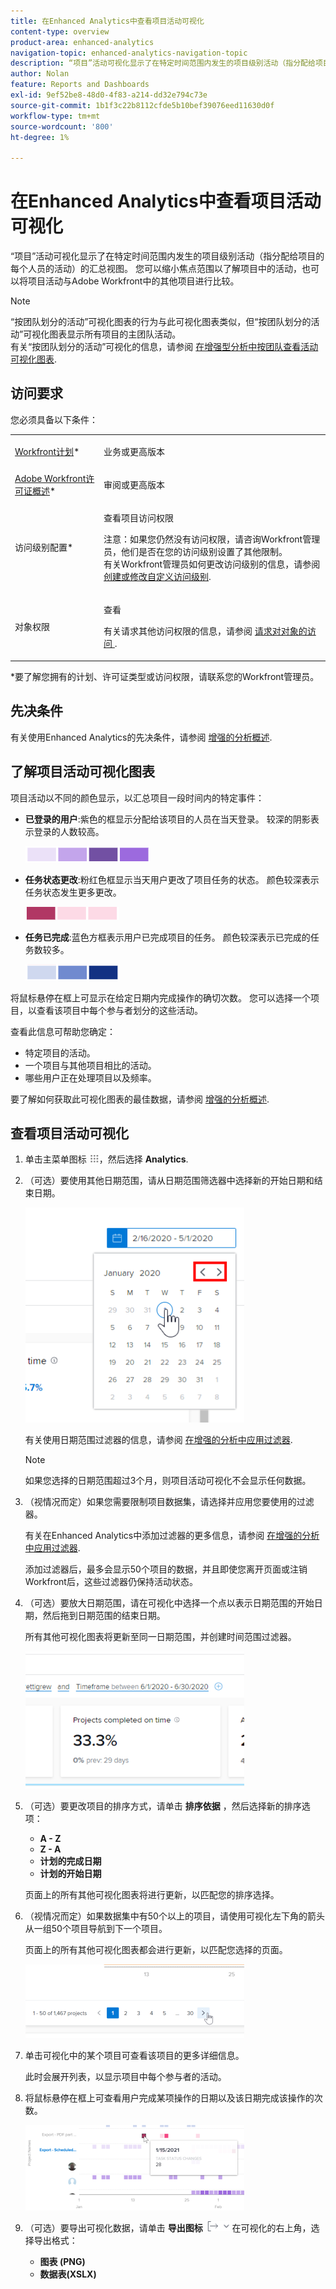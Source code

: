 ```yaml
---
title: 在Enhanced Analytics中查看项目活动可视化
content-type: overview
product-area: enhanced-analytics
navigation-topic: enhanced-analytics-navigation-topic
description: “项目”活动可视化显示了在特定时间范围内发生的项目级别活动（指分配给项目的每个人员的活动）的汇总视图。 您可以缩小焦点范围以了解项目中的活动，也可以将项目活动与Adobe Workfront中的其他项目进行比较。
author: Nolan
feature: Reports and Dashboards
exl-id: 9ef52be8-48d0-4f83-a214-dd32e794c73e
source-git-commit: 1b1f3c22b8112cfde5b10bef39076eed11630d0f
workflow-type: tm+mt
source-wordcount: '800'
ht-degree: 1%

---
```


# 在Enhanced Analytics中查看项目活动可视化

“项目”活动可视化显示了在特定时间范围内发生的项目级别活动（指分配给项目的每个人员的活动）的汇总视图。 您可以缩小焦点范围以了解项目中的活动，也可以将项目活动与Adobe Workfront中的其他项目进行比较。

>[!NOTE]
>
>“按团队划分的活动”可视化图表的行为与此可视化图表类似，但“按团队划分的活动”可视化图表显示所有项目的主团队活动。\
>有关“按团队划分的活动”可视化的信息，请参阅 [在增强型分析中按团队查看活动可视化图表](../enhanced-analytics/activity-by-team-overview.md).

<!--WRITER bad link; there is no Activity by Team.png
[![](assets/project-activity-350x114.png)](../Resources/Images/Analytics/Activity by Team.png)
-->

## 访问要求

您必须具备以下条件：

<table style="table-layout:auto"> 
 <col> 
 <col> 
 <tbody> 
  <tr> 
   <td role="rowheader"><a href="https://www.workfront.com/plans" target="_blank">Workfront计划</a>*</td> 
   <td> <p>业务或更高版本</p> </td> 
  </tr> 
  <tr> 
   <td role="rowheader"><a href="../administration-and-setup/add-users/access-levels-and-object-permissions/wf-licenses.md" class="MCXref xref">Adobe Workfront许可证概述</a>*</td> 
   <td> <p>审阅或更高版本</p> </td> 
  </tr> 
  <tr> 
   <td role="rowheader">访问级别配置*</td> 
   <td> <p>查看项目访问权限</p> <p>注意：如果您仍然没有访问权限，请咨询Workfront管理员，他们是否在您的访问级别设置了其他限制。<br>有关Workfront管理员如何更改访问级别的信息，请参阅 <a href="../administration-and-setup/add-users/configure-and-grant-access/create-modify-access-levels.md" class="MCXref xref">创建或修改自定义访问级别</a>.</p> </td> 
  </tr> 
  <tr> 
   <td role="rowheader">对象权限</td> 
   <td> <p>查看</p> <p>有关请求其他访问权限的信息，请参阅 <a href="../workfront-basics/grant-and-request-access-to-objects/request-access.md" class="MCXref xref">请求对对象的访问 </a>.</p> </td> 
  </tr> 
 </tbody> 
</table>

&#42;要了解您拥有的计划、许可证类型或访问权限，请联系您的Workfront管理员。

## 先决条件

有关使用Enhanced Analytics的先决条件，请参阅 [增强的分析概述](../enhanced-analytics/enhanced-analytics-overview.md).

## 了解项目活动可视化图表

项目活动以不同的颜色显示，以汇总项目一段时间内的特定事件：

* **已登录的用户**:紫色的框显示分配给该项目的人员在当天登录。 较深的阴影表示登录的人数较高。

   ![](assets/project-activity-users-logged-in.png)

* **任务状态更改**:粉红色框显示当天用户更改了项目任务的状态。 颜色较深表示任务状态发生更多更改。

   ![](assets/project-activity-task-status-changes.png)

* **任务已完成**:蓝色方框表示用户已完成项目的任务。 颜色较深表示已完成的任务数较多。

   ![](assets/project-activity-tasks-completed.png)

将鼠标悬停在框上可显示在给定日期内完成操作的确切次数。 您可以选择一个项目，以查看该项目中每个参与者划分的这些活动。

查看此信息可帮助您确定：

* 特定项目的活动。
* 一个项目与其他项目相比的活动。
* 哪些用户正在处理项目以及频率。

要了解如何获取此可视化图表的最佳数据，请参阅 [增强的分析概述](../enhanced-analytics/enhanced-analytics-overview.md).

## 查看项目活动可视化

1. 单击主菜单图标 ![](assets/main-menu-icon-16x12.png)，然后选择 **Analytics**.
1. （可选）要使用其他日期范围，请从日期范围筛选器中选择新的开始日期和结束日期。

   ![](assets/filters-select-date-range-350x344.png)

   有关使用日期范围过滤器的信息，请参阅 [在增强的分析中应用过滤器](../enhanced-analytics/use-enhanced-analytics-filters.md).

   >[!NOTE]
   >
   >如果您选择的日期范围超过3个月，则项目活动可视化不会显示任何数据。

1. （视情况而定）如果您需要限制项目数据集，请选择并应用您要使用的过滤器。

   有关在Enhanced Analytics中添加过滤器的更多信息，请参阅 [在增强的分析中应用过滤器](../enhanced-analytics/use-enhanced-analytics-filters.md).

   添加过滤器后，最多会显示50个项目的数据，并且即使您离开页面或注销Workfront后，这些过滤器仍保持活动状态。

1. （可选）要放大日期范围，请在可视化中选择一个点以表示日期范围的开始日期，然后拖到日期范围的结束日期。

   所有其他可视化图表将更新至同一日期范围，并创建时间范围过滤器。

   ![](assets/timeframe-filter-350x220.png)

1. （可选）要更改项目的排序方式，请单击 **排序依据** ，然后选择新的排序选项：

   * **A - Z**
   * **Z - A**
   * **计划的完成日期**
   * **计划的开始日期**

   页面上的所有其他可视化图表将进行更新，以匹配您的排序选择。

1. （视情况而定）如果数据集中有50个以上的项目，请使用可视化左下角的箭头从一组50个项目导航到下一个项目。

   页面上的所有其他可视化图表都会进行更新，以匹配您选择的页面。

   ![](assets/pagination-350x118.png)

1. 单击可视化中的某个项目可查看该项目的更多详细信息。

   此时会展开列表，以显示项目中每个参与者的活动。

1. 将鼠标悬停在框上可查看用户完成某项操作的日期以及该日期完成该操作的次数。

   ![](assets/project-activity-activity-pop-up-350x137.png)

1. （可选）要导出可视化数据，请单击 **导出图标** ![](assets/export.png) 在可视化的右上角，选择导出格式：

   * **图表 (PNG)**
   * **数据表(XSLX)**

